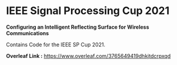 # IEEE Signal Processing Cup 2021
**Configuring an Intelligent Reflecting Surface for Wireless Communications**

Contains Code for the IEEE SP Cup 2021. 

**Overleaf Link :** https://www.overleaf.com/3765649419dhkjtdcrpxqd
